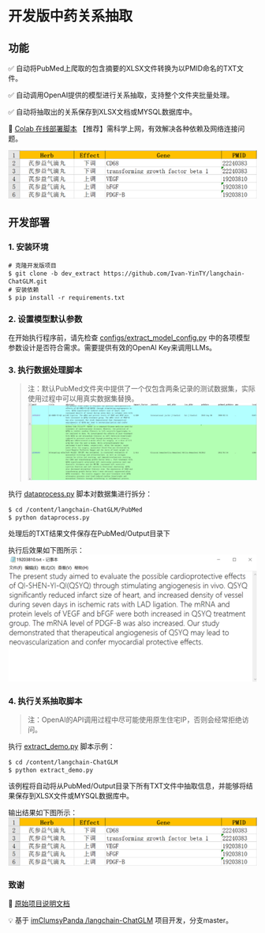 # 开发版中药关系抽取

## 功能

✅ 自动将PubMed上爬取的包含摘要的XLSX文件转换为以PMID命名的TXT文件。

✅ 自动调用OpenAI提供的模型进行关系抽取，支持整个文件夹批量处理。

✅ 自动将抽取出的关系保存到XLSX文档或MYSQL数据库中。

📓 [Colab 在线部署脚本](https://colab.research.google.com/drive/1PROgOBsghCpUGi30rwQXGC_rQo_gUxGY?usp=share_link) 【推荐】需科学上网，有效解决各种依赖及网络连接问题。

![output_xlsx](dev_img/output_xlsx.png)

## 开发部署

### 1. 安装环境

```shell
# 克隆开发版项目
$ git clone -b dev_extract https://github.com/Ivan-YinTY/langchain-ChatGLM.git
# 安装依赖
$ pip install -r requirements.txt
```

### 2. 设置模型默认参数

在开始执行程序前，请先检查 [configs/extract_model_config.py](configs/extract_model_config.py) 中的各项模型参数设计是否符合需求。需要提供有效的OpenAI Key来调用LLMs。

### 3. 执行数据处理脚本

> 注：默认PubMed文件夹中提供了一个仅包含两条记录的测试数据集，实际使用过程中可以用真实数据集替换。![xlsx_datasets](dev_img/xlsx_datasets.png)

执行 [dataprocess.py](PubMed/dataprocess.py) 脚本对数据集进行拆分：
```shell
$ cd /content/langchain-ChatGLM/PubMed
$ python dataprocess.py
```

处理后的TXT结果文件保存在PubMed/Output目录下

执行后效果如下图所示：
![txt_datasets](dev_img/txt_datasets.png)

### 4. 执行关系抽取脚本

> 注：OpenAI的API调用过程中尽可能使用原生住宅IP，否则会经常拒绝访问。

执行 [extract_demo.py](extract_demo.py) 脚本示例：
```shell
$ cd /content/langchain-ChatGLM
$ python extract_demo.py
```
该例程将自动将从PubMed/Output目录下所有TXT文件中抽取信息，并能够将结果保存到XLSX文件或MYSQL数据库中。

输出结果如下图所示：
![output_xlsx](dev_img/output_xlsx.png)

### 致谢

🎉 [原始项目说明文档](README_cn.md)

💡 基于 [imClumsyPanda /langchain-ChatGLM](https://github.com/imClumsyPanda/langchain-ChatGLM) 项目开发，分支master。
